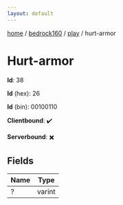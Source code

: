 ```yaml
---
layout: default
---
```


[home](/)  /  [bedrock160](/protocol/bedrock160)  /  [play](/protocol/bedrock160/play)  /  hurt-armor

# Hurt-armor

**Id**: 38

**Id** (hex): 26

**Id** (bin): 00100110

**Clientbound**: ✔️

**Serverbound**: ✖️

## Fields

Name | Type
---|---
? | varint

